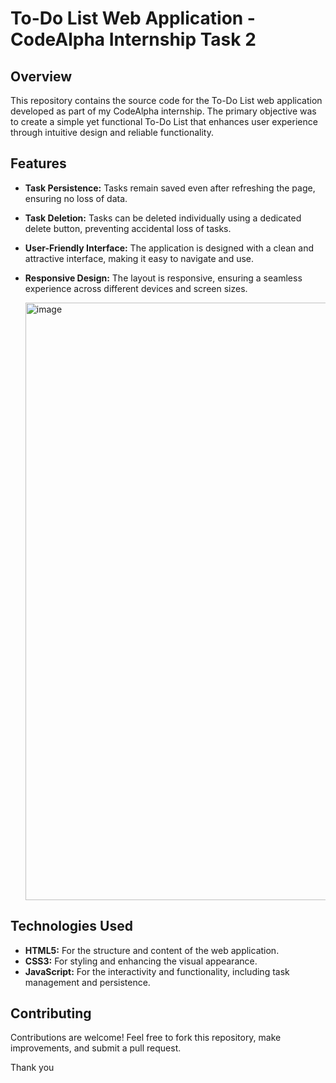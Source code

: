 # **To-Do List Web Application - CodeAlpha Internship Task 2**

## **Overview**
This repository contains the source code for the To-Do List web application developed as part of my CodeAlpha internship. The primary objective was to create a simple yet functional To-Do List that enhances user experience through intuitive design and reliable functionality.

## **Features**
- **Task Persistence:** Tasks remain saved even after refreshing the page, ensuring no loss of data.
- **Task Deletion:** Tasks can be deleted individually using a dedicated delete button, preventing accidental loss of tasks.
- **User-Friendly Interface:** The application is designed with a clean and attractive interface, making it easy to navigate and use.
- **Responsive Design:** The layout is responsive, ensuring a seamless experience across different devices and screen sizes.

  <img width="956" alt="image" src="https://github.com/user-attachments/assets/d35f97b0-5e18-46a7-b315-39ea97a79e3c">


## **Technologies Used**
- **HTML5:** For the structure and content of the web application.
- **CSS3:** For styling and enhancing the visual appearance.
- **JavaScript:** For the interactivity and functionality, including task management and persistence.

## **Contributing**
Contributions are welcome! Feel free to fork this repository, make improvements, and submit a pull request.

Thank you

